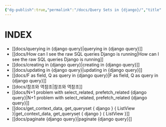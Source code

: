 ```yaml
---
{"dg-publish":true,"permalink":"/docs/Query Sets in {django}/","title":"Query Sets in {django}"}
---
```



# INDEX

- [[docs/querying in {django query}\|querying in {django query}]]
- [[docs/How can I see the raw SQL queries Django is running\|How can I see the raw SQL queries Django is running]]
- [[docs/creating in {django query}\|creating in {django query}]]
- [[docs/updating in {django query}\|updating in {django query}]]
- [[docs/F as field, Q as query in {django query}\|F as field, Q as query in {django query}]]
- [[docs/참조와 역참조\|참조와 역참조]]
- [[docs/N+1 problem with select_related, prefetch_related {django query}\|N+1 problem with select_related, prefetch_related {django query}]]
- [[docs/get_context_data, get_queryset { django } { ListView }\|get_context_data, get_queryset { django } { ListView }]]
- [[docs/paginate {django query}\|paginate {django query}]]
